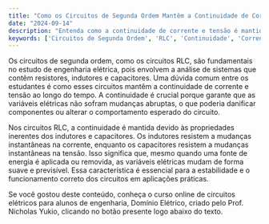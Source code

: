 ```yaml
---
title: "Como os Circuitos de Segunda Ordem Mantêm a Continuidade de Corrente e Tensão?"
date: "2024-09-14"
description: "Entenda como a continuidade de corrente e tensão é mantida em circuitos de segunda ordem, como os circuitos RLC, e a importância disso no estudo de engenharia elétrica."
keywords: ['Circuitos de Segunda Ordem', 'RLC', 'Continuidade', 'Corrente', 'Tensão']
---
```


Os circuitos de segunda ordem, como os circuitos RLC, são fundamentais no estudo de engenharia elétrica, pois envolvem a análise de sistemas que contêm resistores, indutores e capacitores. Uma dúvida comum entre os estudantes é como esses circuitos mantêm a continuidade de corrente e tensão ao longo do tempo. A continuidade é crucial porque garante que as variáveis elétricas não sofram mudanças abruptas, o que poderia danificar componentes ou alterar o comportamento esperado do circuito.

Nos circuitos RLC, a continuidade é mantida devido às propriedades inerentes dos indutores e capacitores. Os indutores resistem a mudanças instantâneas na corrente, enquanto os capacitores resistem a mudanças instantâneas na tensão. Isso significa que, mesmo quando uma fonte de energia é aplicada ou removida, as variáveis elétricas mudam de forma suave e previsível. Essa característica é essencial para a estabilidade e o funcionamento correto dos circuitos em aplicações práticas.

Se você gostou deste conteúdo, conheça o curso online de circuitos elétricos para alunos de engenharia, Domínio Elétrico, criado pelo Prof. Nicholas Yukio, clicando no botão presente logo abaixo do texto.
